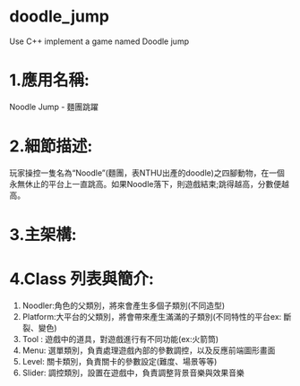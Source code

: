 # doodle_jump
  Use C++ implement a game named Doodle jump
# 1.應用名稱:
  Noodle Jump - 麵團跳躍
# 2.細節描述:

玩家操控一隻名為“Noodle”(​麵團，表NTHU出產的doodle​ )之四腳動物，在一個永無休止的平台上一直跳高。如果Noodle落下，則遊戲結束;跳得越高，分數便越高。
# 3.主架構:

 
# 4.Class 列表與簡介:
  1. Noodler:角色的父類別，將來會產生多個子類別(不同造型)
  2. Platform:大平台的父類別，將會帶來產生滿滿的子類別(不同特性的平台ex:
  斷裂、變色)
  3. Tool : 遊戲中的道具，對遊戲進行有不同功能(ex:火箭筒)
  4. Menu: 選單類別，負責處理遊戲內部的參數調控，以及反應前端圖形畫面
  5. Level: 關卡類別，負責關卡的參數設定(難度、場景等等)
  6. Slider: 調控類別，設置在遊戲中，負責調整背景音樂與效果音樂
 
